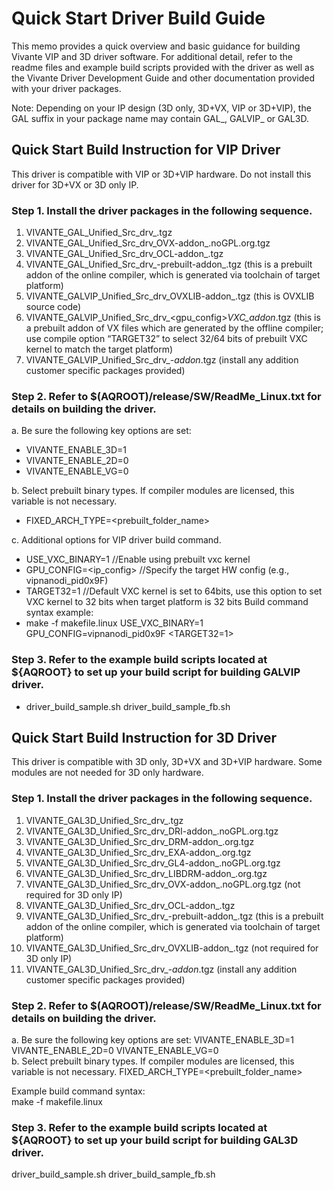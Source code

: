 # Quick Start Driver Build Guide
This memo provides a quick overview and basic guidance for building Vivante VIP and 3D driver software. For additional detail, refer to the readme files and example build scripts provided with the driver as well as the Vivante Driver Development Guide and other documentation provided with your driver packages.

Note: Depending on your IP design (3D only, 3D+VX, VIP or 3D+VIP), the GAL suffix in your package name may contain GAL_, GALVIP_ or GAL3D.

## Quick Start Build Instruction for VIP Driver
This driver is compatible with VIP or 3D+VIP hardware. Do not install this driver for 3D+VX or 3D only IP. 
### Step 1. Install the driver packages in the following sequence.
1)	VIVANTE_GAL_Unified_Src_drv_<version>.tgz
2)	VIVANTE_GAL_Unified_Src_drv_OVX-addon_<version>.noGPL.org.tgz
3)	VIVANTE_GAL_Unified_Src_drv_OCL-addon_<version>.tgz
4)	VIVANTE_GAL_Unified_Src_drv_<customer>-prebuilt-addon_<version>.tgz (this is a prebuilt addon of the online compiler, which is generated via toolchain of target platform)
5)	VIVANTE_GALVIP_Unified_Src_drv_OVXLIB-addon_<version>.tgz (this is OVXLIB source code)
6)	VIVANTE_GALVIP_Unified_Src_drv_<gpu_config>_VXC_addon_<version>.tgz (this is a prebuilt addon of VX files which are generated by the offline compiler; use compile option “TARGET32” to select 32/64 bits of prebuilt VXC kernel to match the target platform)
7)	VIVANTE_GALVIP_Unified_Src_drv_<customer>_<feature>-addon_<version>.tgz
(install any addition customer specific packages provided)

### Step 2. Refer to $(AQROOT)/release/SW/ReadMe_Linux.txt for details on building the driver.
a.	Be sure the following key options are set:
- VIVANTE_ENABLE_3D=1   
- VIVANTE_ENABLE_2D=0   
- VIVANTE_ENABLE_VG=0

b.  Select prebuilt binary types. If compiler modules are licensed, this variable is not necessary. 

- FIXED_ARCH_TYPE=<prebuilt_folder_name>   

c.	Additional options for VIP driver build command.
- USE_VXC_BINARY=1	//Enable using prebuilt vxc kernel
- GPU_CONFIG=<ip_config>	//Specify the target HW config (e.g., vipnanodi_pid0x9F)
- TARGET32=1	//Default VXC kernel is set to 64bits, use this option to set VXC kernel to 32 bits when target platform is 32 bits
Build command syntax example:
- make -f makefile.linux <options> USE_VXC_BINARY=1 GPU_CONFIG=vipnanodi_pid0x9F
<TARGET32=1>
### Step 3. Refer to the example build scripts located at ${AQROOT} to set up your build script for building GALVIP driver.
- driver_build_sample.sh driver_build_sample_fb.sh

## Quick Start Build Instruction for 3D Driver
This driver is compatible with 3D only, 3D+VX and 3D+VIP hardware. Some modules are not needed for 3D only hardware.
### Step 1. Install the driver packages in the following sequence.
1)	VIVANTE_GAL3D_Unified_Src_drv_<version>.tgz
2)	VIVANTE_GAL3D_Unified_Src_drv_DRI-addon_<version>.noGPL.org.tgz
3)	VIVANTE_GAL3D_Unified_Src_drv_DRM-addon_<version>.org.tgz
4)	VIVANTE_GAL3D_Unified_Src_drv_EXA-addon_<version>.org.tgz
5)	VIVANTE_GAL3D_Unified_Src_drv_GL4-addon_<version>.noGPL.org.tgz
6)	VIVANTE_GAL3D_Unified_Src_drv_LIBDRM-addon_<version>.org.tgz
7)	VIVANTE_GAL3D_Unified_Src_drv_OVX-addon_<version>.noGPL.org.tgz (not required for 3D only IP)
8)	VIVANTE_GAL3D_Unified_Src_drv_OCL-addon_<version>.tgz
9)	VIVANTE_GAL3D_Unified_Src_drv_<customer>-prebuilt-addon_<version>.tgz (this is a prebuilt addon of the online compiler, which is generated via toolchain of target platform)
10)	VIVANTE_GAL3D_Unified_Src_drv_OVXLIB-addon_<version>.tgz (not required for 3D only IP)
11)	VIVANTE_GAL3D_Unified_Src_drv_<customer>_<feature>-addon_<version>.tgz
(install any addition customer specific packages provided)

### Step 2. Refer to $(AQROOT)/release/SW/ReadMe_Linux.txt for details on building the driver.
a.	Be sure the following key options are set: VIVANTE_ENABLE_3D=1 VIVANTE_ENABLE_2D=0 VIVANTE_ENABLE_VG=0  
b.	Select prebuilt binary types. If compiler modules are licensed, this variable is not necessary.
FIXED_ARCH_TYPE=<prebuilt_folder_name>

Example build command syntax:  
make -f makefile.linux <options>

### Step 3. Refer to the example build scripts located at ${AQROOT} to set up your build script for building GAL3D driver.
driver_build_sample.sh driver_build_sample_fb.sh



